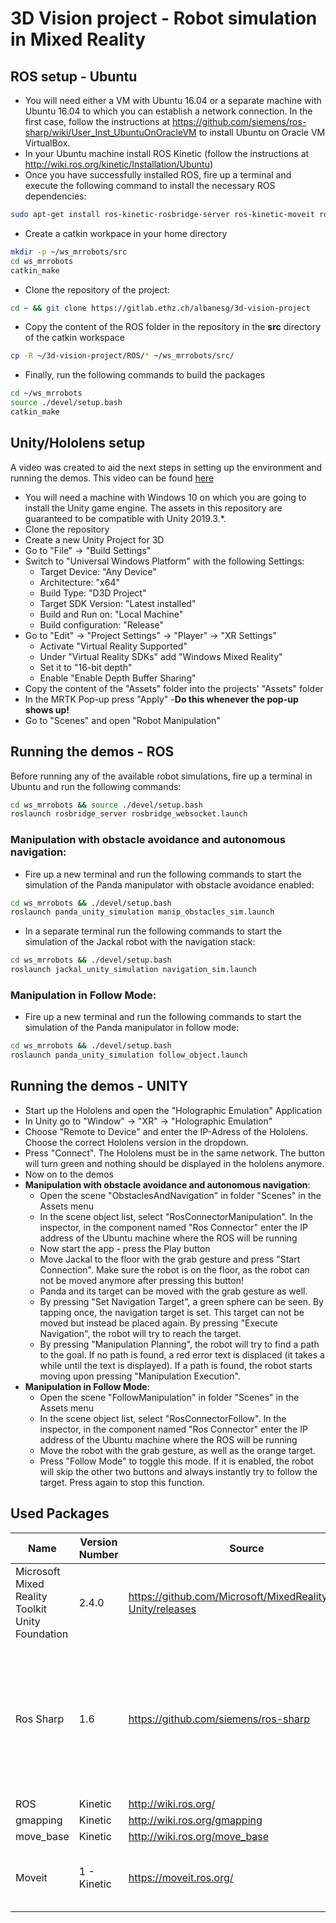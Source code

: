 # 3D Vision project - Robot simulation in Mixed Reality

## ROS setup - Ubuntu
- You will need either a VM with Ubuntu 16.04 or a separate machine with Ubuntu 16.04 to which you can establish a network connection. In the first case, follow the instructions at  https://github.com/siemens/ros-sharp/wiki/User_Inst_UbuntuOnOracleVM to install Ubuntu on Oracle VM VirtualBox.
- In your Ubuntu machine install ROS Kinetic (follow the instructions at http://wiki.ros.org/kinetic/Installation/Ubuntu)
- Once you have successfully installed ROS, fire up a terminal and execute the following command to install the necessary ROS dependencies:
```bash
sudo apt-get install ros-kinetic-rosbridge-server ros-kinetic-moveit ros-kinetic-panda-moveit-config ros-kinetic-moveit-visual-tools ros-kinetic-move-base ros-kinetic-gmapping ros-kinetic-franka-description ros-kinetic-lms1xx
```
- Create a catkin workpace in your home directory
```bash
mkdir -p ~/ws_mrrobots/src
cd ws_mrrobots
catkin_make
```
- Clone the repository of the project:
```bash
cd ~ && git clone https://gitlab.ethz.ch/albanesg/3d-vision-project
```
- Copy the content of the ROS folder in the repository in the **src** directory of the catkin workspace
```bash
cp -R ~/3d-vision-project/ROS/* ~/ws_mrrobots/src/
```
- Finally, run the following commands to build the packages
```bash
cd ~/ws_mrrobots 
source ./devel/setup.bash
catkin_make
``` 
## Unity/Hololens setup 
A video was created to aid the next steps in setting up the environment and running the demos. This video can be found [here](../docs/demo_tutorial.mp4)
- You will need a machine with Windows 10 on which you are going to install the Unity game engine. The assets in this repository are guaranteed to be compatible with Unity 2019.3.*.
- Clone the repository
- Create a new Unity Project for 3D
- Go to "File" -> "Build Settings"
- Switch to "Universal Windows Platform" with the following Settings:
    - Target Device: "Any Device"
    - Architecture: "x64"
    - Build Type: "D3D Project"
    - Target SDK Version: "Latest installed"
    - Build and Run on: "Local Machine"
    - Build configuration: "Release"
- Go to "Edit" -> "Project Settings" -> "Player" -> "XR Settings"
    - Activate "Virtual Reality Supported"
    - Under "Virtual Reality SDKs" add "Windows Mixed Reality"
    - Set it to "16-bit depth"
    - Enable "Enable Depth Buffer Sharing"
- Copy the content of the "Assets" folder into the projects' "Assets" folder
- In the MRTK Pop-up press "Apply" -**Do this whenever the pop-up shows up!**
- Go to "Scenes" and open "Robot Manipulation"

## Running the demos - ROS 
Before running any of the available robot simulations, fire up a terminal in Ubuntu and run the following commands:
```bash
cd ws_mrrobots && source ./devel/setup.bash
roslaunch rosbridge_server rosbridge_websocket.launch
```

### Manipulation with obstacle avoidance and autonomous navigation:
- Fire up a new terminal and run the following commands to start the simulation
of the Panda manipulator with obstacle avoidance enabled:
```bash
cd ws_mrrobots && ./devel/setup.bash
roslaunch panda_unity_simulation manip_obstacles_sim.launch 
```
- In a separate terminal run the following commands to start the simulation of the
Jackal robot with the navigation stack:
```bash
cd ws_mrrobots && ./devel/setup.bash
roslaunch jackal_unity_simulation navigation_sim.launch
```

### Manipulation in Follow Mode:
- Fire up a new terminal and run the following commands to start the simulation of
the Panda manipulator in follow mode:
```bash
cd ws_mrrobots && ./devel/setup.bash
roslaunch panda_unity_simulation follow_object.launch
```

## Running the demos - UNITY
- Start up the Hololens and open the "Holographic Emulation" Application
- In Unity go to "Window" -> "XR" -> "Holographic Emulation"
- Choose "Remote to Device" and enter the IP-Adress of the Hololens. Choose the correct Hololens version in the dropdown.
- Press "Connect". The Hololens must be in the same network. The button will turn green and nothing should be displayed in the hololens anymore.
- Now on to the demos
- **Manipulation with obstacle avoidance and autonomous navigation**:
    - Open the scene "ObstaclesAndNavigation" in folder "Scenes" in the Assets menu
    - In the scene object list, select "RosConnectorManipulation". In the inspector, in the component named "Ros Connector" enter the IP address of the Ubuntu machine where the ROS will be running
    - Now start the app - press the Play button
    - Move Jackal to the floor with the grab gesture and press "Start Connection". Make sure the robot is on the floor, as the robot can not be moved anymore after pressing this button! 
    - Panda and its target can be moved with the grab gesture as well.
    - By pressing "Set Navigation Target", a green sphere can be seen. By tapping once, the navigation target is set. This target can not be moved but instead be placed again. By pressing "Execute Navigation", the robot will try to reach the target. 
    - By pressing "Manipulation Planning", the robot will try to find a path to the goal. If no path is found, a red error text is displaced (it takes a while until the text is displayed). If a path is found, the robot starts moving upon pressing "Manipulation Execution".
- **Manipulation in Follow Mode**:
    - Open the scene "FollowManipulation" in folder "Scenes" in the Assets menu
    - In the scene object list, select "RosConnectorFollow". In the inspector, in the component named "Ros Connector" enter the IP address of the Ubuntu machine where the ROS will be running
    - Move the robot with the grab gesture, as well as the orange target. 
    - Press "Follow Mode" to toggle this mode. If it is enabled, the robot will skip the other two buttons and always instantly try to follow the target. Press again to stop this function.

## Used Packages

| Name | Version Number | Source | Comments |
|---|---|---|---|
| Microsoft Mixed Reality Toolkit Unity Foundation | 2.4.0 | https://github.com/Microsoft/MixedRealityToolkit-Unity/releases | - |
| Ros Sharp | 1.6 | https://github.com/siemens/ros-sharp | After the commits in April the package stopped working. If it still isn't fixed, try to get the version from March. |
| ROS | Kinetic | http://wiki.ros.org/ | - |
| gmapping | Kinetic | http://wiki.ros.org/gmapping | - |
| move_base | Kinetic | http://wiki.ros.org/move_base | - |
| Moveit | 1 - Kinetic | https://moveit.ros.org/ | The version for Ubuntu 16.04 was used. |